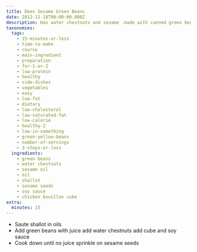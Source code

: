 ```yaml
---
title: Dees Sesame Green Beans
date: 2012-11-18T00:00:00.000Z
description: Has water chestnuts and sesame .made with canned green beans
taxonomies:
  tags:
    - 15-minutes-or-less
    - time-to-make
    - course
    - main-ingredient
    - preparation
    - for-1-or-2
    - low-protein
    - healthy
    - side-dishes
    - vegetables
    - easy
    - low-fat
    - dietary
    - low-cholesterol
    - low-saturated-fat
    - low-calorie
    - healthy-2
    - low-in-something
    - green-yellow-beans
    - number-of-servings
    - 3-steps-or-less
  ingredients:
    - green beans
    - water chestnuts
    - sesame oil
    - oil
    - shallot
    - sesame seeds
    - soy sauce
    - chicken bouillon cube
extra:
  minutes: 15
---
```

 - Saute shallot in oils
 - Add green beans with juice add water chestnuts add cube and soy sauce
 - Cook down until no juice sprinkle on sesame seeds
